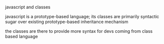 javascript and classes


javascript is a prototype-based language; its classes are primarily syntactic sugar over existing prototype-based inheritance mechanism

the classes are there to provide more syntax for devs coming from class based language



